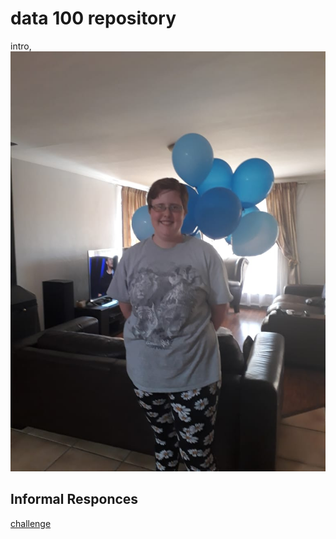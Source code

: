 # data 100 repository
intro, 
![picture](https://github.com/ChristinaMauer/data100/blob/main/me.jpg)

## Informal Responces
[challenge](...)
